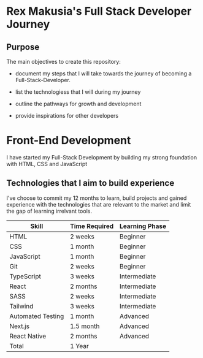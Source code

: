 # Rex Makusia's Full Stack Developer Journey

## Purpose

The main objectives to create this repository:

- document my steps that I will take towards the journey of becoming a Full-Stack-Developer.

- list the technologiess that I will during my journey

- outline the pathways for growth and development

- provide inspirations for other developers

# Front-End Development

I have started my Full-Stack Development by building my strong foundation with HTML, CSS and JavaScript

## Technologies that I aim to build experience

I've choose to commit my 12 months to learn, build projects and gained experience with the technologies that are relevant to the market and limit the gap of learning irrelvant tools.

| Skill             | Time Required | Learning Phase |
| ----------------- | ------------- | -------------- |
| HTML              | 2 weeks       | Beginner       |
| CSS               | 1 month       | Beginner       |
| JavaScript        | 1 month       | Beginner       |
| Git               | 2 weeks       | Beginner       |
| TypeScript        | 3 weeks       | Intermediate   |
| React             | 2 months      | Intermediate   |
| SASS              | 2 weeks       | Intermediate   |
| Tailwind          | 3 weeks       | Intermediate   |
| Automated Testing | 1 month       | Advanced       |
| Next.js           | 1.5 month     | Advanced       |
| React Native      | 2 months      | Advanced       |
| Total             | 1 Year        |                |
